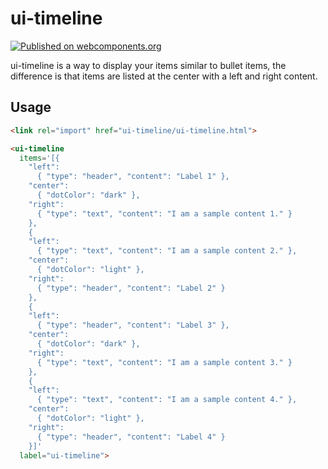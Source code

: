 # ui-timeline
[![Published on webcomponents.org](https://img.shields.io/badge/webcomponents.org-published-blue.svg)](https://www.webcomponents.org/element/owner/my-element)

  ui-timeline is a way to display your items similar to bullet items, the
  difference is that items are listed at the center with a left and right content.

## Usage

```html
<link rel="import" href="ui-timeline/ui-timeline.html">
```

<!--
```
<custom-element-demo>
  <template>
    <link rel="import" href="ui-timeline.html">
    <ui-timeline
      items='[{
        "left":
          { "type": "header", "content": "Label 1" },
        "center":
          { "dotColor": "dark" },
        "right":
          { "type": "text", "content": "I am a sample content 1." }
        },
        {
        "left":
          { "type": "text", "content": "I am a sample content 2." },
        "center":
          { "dotColor": "light" },
        "right":
          { "type": "header", "content": "Label 2" }
        },
        {
        "left":
          { "type": "header", "content": "Label 3" },
        "center":
          { "dotColor": "dark" },
        "right":
          { "type": "text", "content": "I am a sample content 3." }
        },
        {
        "left":
          { "type": "text", "content": "I am a sample content 4." },
        "center":
          { "dotColor": "light" },
        "right":
          { "type": "header", "content": "Label 4" }
        }]'
      label="ui-timeline">
    </ui-timeline>
  </template>
</custom-element-demo>
```
-->
```html
<ui-timeline
  items='[{
    "left":
      { "type": "header", "content": "Label 1" },
    "center":
      { "dotColor": "dark" },
    "right":
      { "type": "text", "content": "I am a sample content 1." }
    },
    {
    "left":
      { "type": "text", "content": "I am a sample content 2." },
    "center":
      { "dotColor": "light" },
    "right":
      { "type": "header", "content": "Label 2" }
    },
    {
    "left":
      { "type": "header", "content": "Label 3" },
    "center":
      { "dotColor": "dark" },
    "right":
      { "type": "text", "content": "I am a sample content 3." }
    },
    {
    "left":
      { "type": "text", "content": "I am a sample content 4." },
    "center":
      { "dotColor": "light" },
    "right":
      { "type": "header", "content": "Label 4" }
    }]'
  label="ui-timeline">
```
